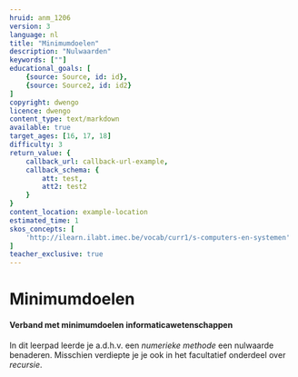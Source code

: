 ```yaml
---
hruid: anm_1206
version: 3
language: nl
title: "Minimumdoelen"
description: "Nulwaarden"
keywords: [""]
educational_goals: [
    {source: Source, id: id}, 
    {source: Source2, id: id2}
]
copyright: dwengo
licence: dwengo
content_type: text/markdown
available: true
target_ages: [16, 17, 18]
difficulty: 3
return_value: {
    callback_url: callback-url-example,
    callback_schema: {
        att: test,
        att2: test2
    }
}
content_location: example-location
estimated_time: 1
skos_concepts: [
    'http://ilearn.ilabt.imec.be/vocab/curr1/s-computers-en-systemen'
]
teacher_exclusive: true
---
```


# Minimumdoelen

#### Verband met minimumdoelen informaticawetenschappen
In dit leerpad leerde je a.d.h.v. een *numerieke methode* een nulwaarde benaderen. 
Misschien verdiepte je je ook in het facultatief onderdeel over *recursie*.


